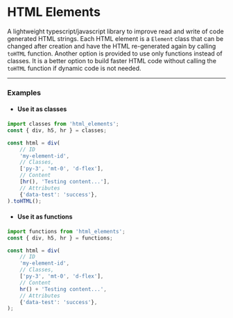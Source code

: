 # HTML Elements


A lightweight typescript/javascript  library to improve read and write of code
generated HTML strings. Each HTML element is a `Element` class that can be
changed after creation and have the HTML re-generated again by calling `toHTML`
function.
Another option is provided to use only functions instead of classes. It is a
better option to build faster HTML code without calling the `toHTML` function if
dynamic code is not needed.

---

### Examples
- #### Use it as classes
```typescript
import classes from 'html_elements';
const { div, h5, hr } = classes;

const html = div(
    // ID
    'my-element-id',
    // Classes,
    ['py-3', 'mt-0', 'd-flex'],
    // Content
    [hr(), 'Testing content...'],
    // Attributes
    {'data-test': 'success'},
).toHTML();
```

- #### Use it as functions
```typescript
import functions from 'html_elements';
const { div, h5, hr } = functions;

const html = div(
    // ID
    'my-element-id',
    // Classes,
    ['py-3', 'mt-0', 'd-flex'],
    // Content
    hr() + 'Testing content...',
    // Attributes
    {'data-test': 'success'},
);
```
